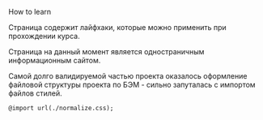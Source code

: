 How to learn

Страница содержит лайфхаки, которые можно применить при прохождении курса.

Страница на данный момент является одностраничным информационным сайтом.

Самой долго валидируемой частью проекта оказалось оформление файловой структуры проекта по БЭМ - сильно запуталась с импортом файлов стилей.

    @import url(./normalize.css);
